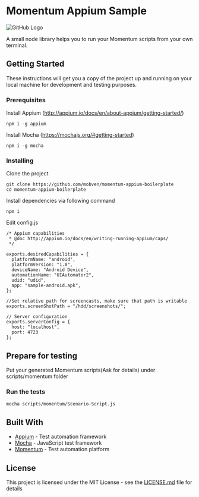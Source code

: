 # Momentum Appium Sample

![GitHub Logo](/logo.png)

A small node library helps you to run your Momentum scripts from your own terminal.

## Getting Started

These instructions will get you a copy of the project up and running on your local machine for development and testing purposes. 

### Prerequisites

Install Appium (http://appium.io/docs/en/about-appium/getting-started/)

```
npm i -g appium
```


Install Mocha (https://mochajs.org/#getting-started)

```
npm i -g mocha
```

### Installing

Clone the project

```
git clone https://github.com/mobven/momentum-appium-boilerplate
cd momentum-appium-boilerplate
```

Install dependencies via following command

```
npm i
```

Edit config.js

```
/* Appium capabilities
 * @doc http://appium.io/docs/en/writing-running-appium/caps/
 */

exports.desiredCapabilities = {
  platformName: "android",
  platformVersion: "1.0",
  deviceName: "Android Device",
  automationName: "UIAutomator2",
  udid: "udid",
  app: "sample-android.apk",
};

//Set relative path for screencasts, make sure that path is writable
exports.screenShotPath = "/hdd/screenshots/";

// Server configuration
exports.serverConfig = {
  host: "localhost",
  port: 4723
};
```


## Prepare for testing

Put your generated Momentum scripts(Ask for details) under scripts/momentum folder


### Run the tests

```
mocha scripts/momentum/Scenario-Script.js
```

## Built With

* [Appium](http://appium.io) - Test automation framework 
* [Mocha](https://mochajs.org) - JavaScript test framework
* [Momentum](http://mobven.com/momentum) - Test automation platform

## License

This project is licensed under the MIT License - see the [LICENSE.md](LICENSE.md) file for details

